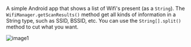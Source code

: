 A simple Android app that shows a list of Wifi's present (as a `String`). The `WifiManager.getScanResults()` method get all kinds of information in a String type, such as SSID, BSSID, etc. You can use the `String[].split()` method to cut what you want.

![image1](https://github.com/user-attachments/assets/7b7312e4-2ca1-45b8-9bb3-1b4865c9cd53)
